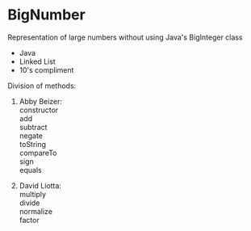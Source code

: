 # BigNumber
Representation of large numbers without using Java's BigInteger class

* Java
* Linked List
* 10's compliment


Division of methods:
1.  Abby Beizer:<br/>
	constructor<br/>
	add<br/>
    subtract<br/>
    negate<br/>
    toString<br/>
    compareTo<br/>
    sign<br/>
    equals<br/>

2.  David Liotta:<br/>
	multiply<br/>
    divide<br/>
    normalize<br/>
    factor<br/>

    
